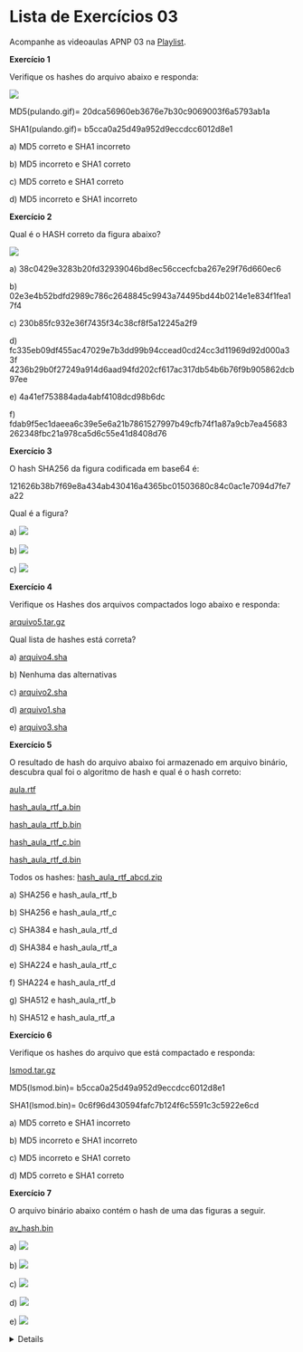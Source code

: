 # Lista de Exercícios 03

Acompanhe as videoaulas APNP 03 na [Playlist](https://www.youtube.com/playlist?list=PL4ySOdUYDU9AnsLbtvt7Mq3yBtnMT0Fog).

**Exercício 1**

Verifique os hashes do arquivo abaixo e responda:

![](pulando.gif)

MD5(pulando.gif)= 20dca56960eb3676e7b30c9069003f6a5793ab1a

SHA1(pulando.gif)= b5cca0a25d49a952d9eccdcc6012d8e1

a) MD5 correto e SHA1 incorreto

b) MD5 incorreto e SHA1 correto

c) MD5 correto e SHA1 correto

d) MD5 incorreto e SHA1 incorreto

**Exercício 2**

Qual é o HASH correto da figura abaixo?

![](bbt.jpg)

a) 38c0429e3283b20fd32939046bd8ec56ccecfcba267e29f76d660ec6

b) 02e3e4b52bdfd2989c786c2648845c9943a74495bd44b0214e1e834f1fea17f4

c) 230b85fc932e36f7435f34c38cf8f5a12245a2f9

d) fc335eb09df455ac47029e7b3dd99b94ccead0cd24cc3d11969d92d000a33f
4236b29b0f27249a914d6aad94fd202cf617ac317db54b6b76f9b905862dcb
97ee

e) 4a41ef753884ada4abf4108dcd98b6dc

f) fdab9f5ec1daeea6c39e5e6a21b7861527997b49cfb74f1a87a9cb7ea45683
262348fbc21a978ca5d6c55e41d8408d76

**Exercício 3**

O hash SHA256 da figura codificada em base64 é:

121626b38b7f69e8a434ab430416a4365bc01503680c84c0ac1e7094d7fe7a22

Qual é a figura?

a) ![](yellow.png)

b) ![](pig.png)

c) ![](red.png)

**Exercício 4**

Verifique os Hashes dos arquivos compactados logo abaixo e responda:

[arquivo5.tar.gz](arquivo5.tar.gz)

Qual lista de hashes está correta?

a) [arquivo4.sha](arquivo4.sha)

b) Nenhuma das alternativas

c) [arquivo2.sha](arquivo2.sha)

d) [arquivo1.sha](arquivo1.sha)

e) [arquivo3.sha](arquivo3.sha)

**Exercício 5**

O resultado de hash do arquivo abaixo foi armazenado em arquivo binário, descubra qual foi o algoritmo de hash e qual é o hash correto:

[aula.rtf](aula.rtf)

[hash_aula_rtf_a.bin](hash_aula_rtf_a.bin)

[hash_aula_rtf_b.bin](hash_aula_rtf_b.bin)

[hash_aula_rtf_c.bin](hash_aula_rtf_c.bin)

[hash_aula_rtf_d.bin](hash_aula_rtf_d.bin)

Todos os hashes: [hash_aula_rtf_abcd.zip](hash_aula_rtf_abcd.zip)

a) SHA256 e hash_aula_rtf_b

b) SHA256 e hash_aula_rtf_c

c) SHA384 e hash_aula_rtf_d

d) SHA384 e hash_aula_rtf_a

e) SHA224 e hash_aula_rtf_c

f) SHA224 e hash_aula_rtf_d

g) SHA512 e hash_aula_rtf_b

h) SHA512 e hash_aula_rtf_a

**Exercício 6**

Verifique os hashes do arquivo que está compactado e responda:

[lsmod.tar.gz](lsmod.tar.gz)

MD5(lsmod.bin)= b5cca0a25d49a952d9eccdcc6012d8e1

SHA1(lsmod.bin)= 0c6f96d430594fafc7b124f6c5591c3c5922e6cd

a) MD5 correto e SHA1 incorreto

b) MD5 incorreto e SHA1 incorreto

c) MD5 incorreto e SHA1 correto

d) MD5 correto e SHA1 correto

**Exercício 7**

O arquivo binário abaixo contém o hash de uma das figuras a seguir.

[av_hash.bin](av_hash.bin)

a) ![](av_hulk.png)

b) ![](av_iron.png)

c) ![](av_thor.png)

d) ![](av_captain.png)

e) ![](av_nick.png)

<details>

Respostas:

1) d

2) b

3) a

4) c

5) f

6) c
 
7) e
</details>

